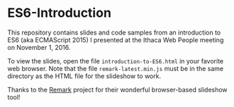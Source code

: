 # ES6-Introduction
This repository contains slides and code samples from an introduction to ES6 (aka ECMAScript 2015) I presented at the Ithaca Web People meeting on November 1, 2016.

To view the slides, open the file `introduction-to-ES6.html` in your favorite web browser. Note that the file `remark-latest.min.js` must be in the same directory as the HTML file for the slideshow to work.

Thanks to the [Remark](https://github.com/gnab/remark) project for their wonderful browser-based slideshow tool!
